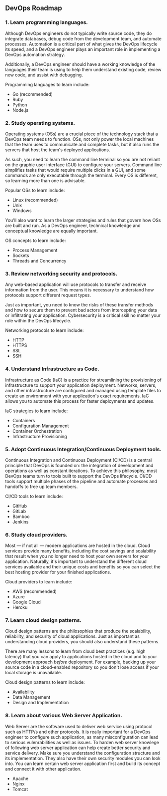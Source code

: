 
## DevOps Roadmap

### 1. Learn programming languages.

Although DevOps engineers do not typically write source code, they do integrate databases, debug code from the development team, and automate processes. Automation is a critical part of what gives the DevOps lifecycle its speed, and a DevOps engineer plays an important role in implementing a DevOps automation strategy.

Additionally, a DevOps engineer should have a working knowledge of the languages their team is using to help them understand existing code, review new code, and assist with debugging.

Programming languages to learn include:

-   Go (recommended)
-   Ruby
-   Python
-   Node.js

### 2. Study operating systems.

Operating systems (OSs) are a crucial piece of the technology stack that a DevOps team needs to function. OSs, not only power the local machines that the team uses to communicate and complete tasks, but it also runs the servers that host the team's deployed applications.

As such, you need to learn the command line terminal so you are not reliant on the graphic user interface (GUI) to configure your servers. Command line simplifies tasks that would require multiple clicks in a GUI, and some commands are only executable through the terminal. Every OS is different, so learning more than one is advisable.

Popular OSs to learn include:

-   Linux (recommended)
-   Unix
-   Windows

You'll also want to learn the larger strategies and rules that govern how OSs are built and run. As a DevOps engineer, technical knowledge and conceptual knowledge are equally important.

OS concepts to learn include:

-   Process Management
-   Sockets
-   Threads and Concurrency

### 3. Review networking security and protocols.

Any web-based application will use protocols to transfer and receive information from the user. This means it is necessary to understand how protocols support different request types.

Just as important, you need to know the risks of these transfer methods and how to secure them to prevent bad actors from intercepting your data or infiltrating your application. Cybersecurity is a critical skill no matter your role within the DevOps lifecycle.

Networking protocols to learn include:

-   HTTP
-   HTTPS
-   SSL
-   SSH

### 4. Understand Infrastructure as Code.

Infrastructure as Code (IaC) is a practice for streamlining the provisioning of infrastructure to support your application deployment. Networks, servers, and other infrastructure are configured and managed using template files to create an environment with your application's exact requirements. IaC allows you to automate this process for faster deployments and updates.

IaC strategies to learn include:

-   Containers
-   Configuration Management
-   Container Orchestration
-   Infrastructure Provisioning

### 5. Adopt Continuous Integration/Continuous Deployment tools.

Continuous Integration and Continuous Deployment (CI/CD) is a central principle that DevOps is founded on: the integration of development and operations as well as constant iterations. To achieve this philosophy, most DevOps teams turn to tools built to support the DevOps lifecycle. CI/CD tools support multiple phases of the pipeline and automate processes and handoffs to free up team members.

CI/CD tools to learn include:

-   GitHub
-   GitLab
-   Bamboo
-   Jenkins


### 6. Study cloud providers.

Most — if not all — modern applications are hosted in the cloud. Cloud services provide many benefits, including the cost savings and scalability that result when you no longer need to host your own servers for your application. Naturally, it's important to understand the different cloud services available and their unique costs and benefits so you can select the best hosting provider for your finished applications.

Cloud providers to learn include:

-   AWS (recommended)
-   Azure
-   Google Cloud
-   Heroku

### 7. Learn cloud design patterns.

Cloud design patterns are the philosophies that produce the scalability, reliability, and security of cloud applications. Just as important as understanding cloud providers, you should also understand these patterns.

There are many lessons to learn from cloud best practices (e.g. high latency) that you can apply to applications hosted in the cloud and to your development approach _before_ deployment. For example, backing up your source code in a cloud-enabled repository so you don't lose access if your local storage is unavailable.

Cloud design patterns to learn include:

-   Availability
-   Data Management
-   Design and Implementation

### 8. Learn about various Web Server Application.

Web Server are the software used to deliver web service using protocol such as HTTP/s and other protocols. It is really important for a DevOps engineer to configure such application, as many misconfiguration can lead to serious vulenrabilities as well as issues. To harden web server knowlege of following web server application can help create better security and service delivery. Make sure you understand the configuration structure and its implementation. They also have their own security modules you can look into. You can learn certain web server application first and build its concept and connect it with other application.

- Apache
- Nginx
- Tomcat
